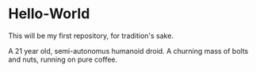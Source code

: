 # Hello-World

This will be my first repository, for tradition's sake. 

A 21 year old, semi-autonomus humanoid droid. 
A churning mass of bolts and nuts, running on pure coffee.
